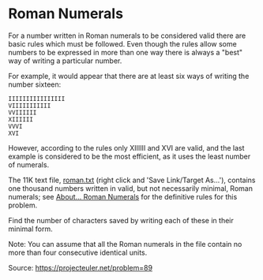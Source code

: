 # Roman Numerals
For a number written in Roman numerals to be considered valid there are basic rules which must be followed. Even though the rules allow some numbers to be expressed in more than one way there is always a "best" way of writing a particular number.

For example, it would appear that there are at least six ways of writing the number sixteen:

    IIIIIIIIIIIIIIII
    VIIIIIIIIIII
    VVIIIIII
    XIIIIII
    VVVI
    XVI

However, according to the rules only XIIIIII and XVI are valid, and the last example is considered to be the most efficient, as it uses the least number of numerals.

The 11K text file, [roman.txt](/src/089/0089_roman.txt) (right click and 'Save Link/Target As...'), contains one thousand numbers written in valid, but not necessarily minimal, Roman numerals; see [About... Roman Numerals](https://projecteuler.net/about=roman_numerals) for the definitive rules for this problem.

Find the number of characters saved by writing each of these in their minimal form.

Note: You can assume that all the Roman numerals in the file contain no more than four consecutive identical units.

Source: https://projecteuler.net/problem=89
